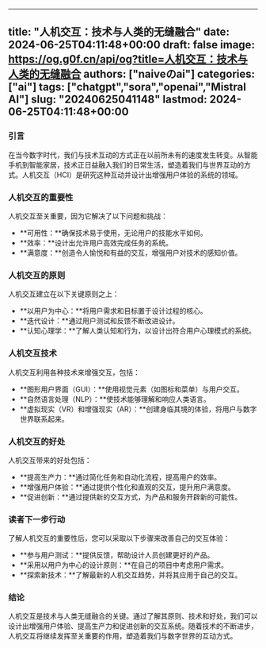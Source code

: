 
---
title: "人机交互：技术与人类的无缝融合"
date: 2024-06-25T04:11:48+00:00
draft: false
image: https://og.g0f.cn/api/og?title=人机交互：技术与人类的无缝融合
authors: ["naiveのai"]
categories: ["ai"]
tags: ["chatgpt","sora","openai","Mistral AI"]
slug: "20240625041148"
lastmod: 2024-06-25T04:11:48+00:00
---
### 引言

在当今数字时代，我们与技术互动的方式正在以前所未有的速度发生转变。从智能手机到智能家居，技术正日益融入我们的日常生活，塑造着我们与世界互动的方式。人机交互（HCI）是研究这种互动并设计出增强用户体验的系统的领域。

### 人机交互的重要性

人机交互至关重要，因为它解决了以下问题和挑战：

* **可用性：**确保技术易于使用，无论用户的技能水平如何。
* **效率：**设计出允许用户高效完成任务的系统。
* **满意度：**创造令人愉悦和有益的交互，增强用户对技术的感知价值。

### 人机交互的原则

人机交互建立在以下关键原则之上：

* **以用户为中心：**将用户需求和目标置于设计过程的核心。
* **迭代设计：**通过用户测试和反馈不断改进设计。
* **认知心理学：**了解人类认知和行为，以设计出符合用户心理模式的系统。

### 人机交互技术

人机交互利用各种技术来增强交互，包括：

* **图形用户界面（GUI）：**使用视觉元素（如图标和菜单）与用户交互。
* **自然语言处理（NLP）：**使技术能够理解和响应人类语言。
* **虚拟现实（VR）和增强现实（AR）：**创建身临其境的体验，将用户与数字世界联系起来。

### 人机交互的好处

人机交互带来的好处包括：

* **提高生产力：**通过简化任务和自动化流程，提高用户的效率。
* **增强用户体验：**通过提供个性化和直观的交互，提升用户满意度。
* **促进创新：**通过提供新的交互方式，为产品和服务开辟新的可能性。

### 读者下一步行动

了解人机交互的重要性后，您可以采取以下步骤来改善自己的交互体验：

* **参与用户测试：**提供反馈，帮助设计人员创建更好的产品。
* **采用以用户为中心的设计原则：**在自己的项目中考虑用户需求。
* **探索新技术：**了解最新的人机交互趋势，并将其应用于自己的交互。

### 结论

人机交互是技术与人类无缝融合的关键。通过了解其原则、技术和好处，我们可以设计出增强用户体验、提高生产力和促进创新的交互系统。随着技术的不断进步，人机交互将继续发挥至关重要的作用，塑造着我们与数字世界的互动方式。